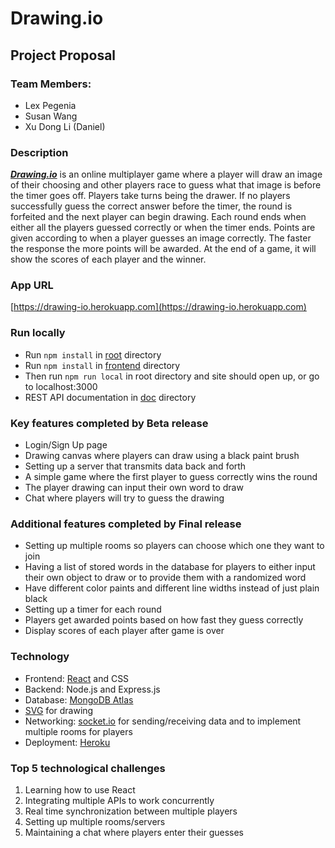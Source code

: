 # Drawing.io
## Project Proposal

### Team Members: 
* Lex Pegenia
* Susan Wang
* Xu Dong Li (Daniel)

### Description
[*__Drawing.io__*](https://drawing-io.herokuapp.com) is an online multiplayer game where a player will draw an image of their choosing and other players race to guess what that image is before the timer goes off. Players take turns being the drawer. If no players successfully guess the correct answer before the timer, the round is forfeited and the next player can begin drawing. Each round ends when either all the players guessed correctly or when the timer ends. Points are given according to when a player guesses an image correctly. The faster the response the more points will be awarded. At the end of a game, it will show the scores of each player and the winner.

### App URL
[https://drawing-io.herokuapp.com](https://drawing-io.herokuapp.com)

### Run locally
* Run `npm install` in [root](https://github.com/UTSCC09/project-lsd/) directory
* Run `npm install` in [frontend](./frontend) directory
* Then run `npm run local` in root directory and site should open up, or go to localhost:3000
* REST API documentation in [doc](./doc) directory

### Key features completed by Beta release
* Login/Sign Up page
* Drawing canvas where players can draw using a black paint brush
* Setting up a server that transmits data back and forth
* A simple game where the first player to guess correctly wins the round
* The player drawing can input their own word to draw
* Chat where players will try to guess the drawing

### Additional features completed by Final release
* Setting up multiple rooms so players can choose which one they want to join
* Having a list of stored words in the database for players to either input their own object to draw or to provide them with a randomized word
* Have different color paints and different line widths instead of just plain black
* Setting up a timer for each round
* Players get awarded points based on how fast they guess correctly
* Display scores of each player after game is over

### Technology
* Frontend: [React](https://reactjs.org/) and CSS
* Backend: Node.js and Express.js
* Database: [MongoDB Atlas](https://www.mongodb.com/cloud/atlas)
* [SVG](https://developer.mozilla.org/en-US/docs/Web/SVG) for drawing
* Networking: [socket.io](https://github.com/socketio/socket.io) for sending/receiving data and to implement multiple rooms for players
* Deployment: [Heroku](https://www.heroku.com/)

### Top 5 technological challenges
1. Learning how to use React
2. Integrating multiple APIs to work concurrently
3. Real time synchronization between multiple players
4. Setting up multiple rooms/servers
5. Maintaining a chat where players enter their guesses
